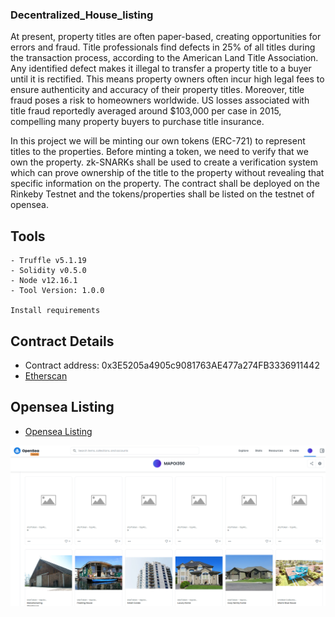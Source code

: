 ### Decentralized_House_listing

At present, property titles are often paper-based, creating opportunities for errors and fraud. Title professionals find defects in 25% of all titles during the transaction process, according to the American Land Title Association.
Any identified defect makes it illegal to transfer a property title to a buyer until it is rectified. This means property owners often incur high legal fees to ensure authenticity and accuracy of their property titles.
Moreover, title fraud poses a risk to homeowners worldwide. US losses associated with title fraud reportedly averaged around $103,000 per case in 2015, compelling many property buyers to purchase title insurance.

In this project we will be minting our own tokens (ERC-721) to represent titles to the properties. Before minting a token, we need to verify that we own the property. zk-SNARKs shall be used to create a verification system which can prove ownership of the title to the property without revealing that specific information on the property. The contract shall be deployed on the Rinkeby Testnet and the tokens/properties shall be listed on the testnet of opensea.

## Tools
    - Truffle v5.1.19 
    - Solidity v0.5.0
    - Node v12.16.1
    - Tool Version: 1.0.0

    Install requirements


## Contract Details
  - Contract address: 0x3E5205a4905c9081763AE477a274FB3336911442
  - <a href="https://rinkeby.etherscan.io/address/0x3E5205a4905c9081763AE477a274FB3336911442#code">Etherscan</a>

  
## Opensea Listing
- <a href="https://testnets.opensea.io/MAPOI350">Opensea Listing</a>

  
![alt text](https://github.com/MaPoi350/decentralized_House_listing/blob/main/opensea_MAPOI350.png)
  
